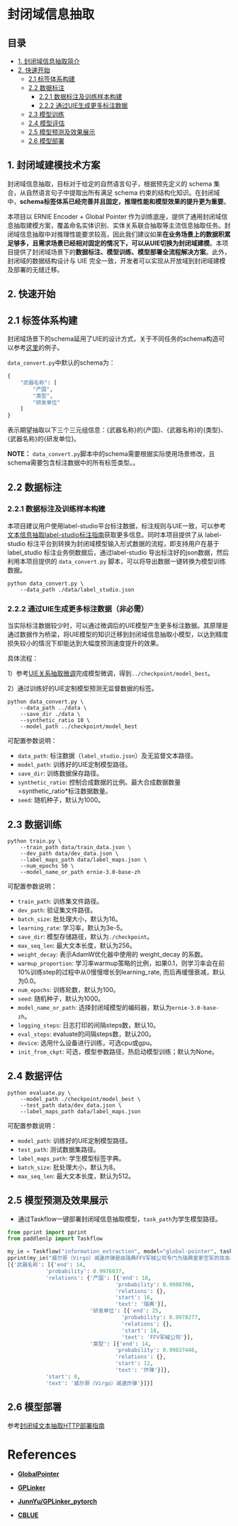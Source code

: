 # 封闭域信息抽取

## **目录**
- [1. 封闭域信息抽取简介](#1)
- [2. 快速开始](#2)
    - [2.1 标签体系构建](#21)
    - [2.2 数据标注](#22)
        - [2.2.1 数据标注及训练样本构建](#221)
        - [2.2.2 通过UIE生成更多标注数据](#222)
    - [2.3 模型训练](#22)
    - [2.4 模型评估](#23)
    - [2.5 模型预测及效果展示](#24)
    - [2.6 模型部署](#25)

<a name="1"></a>

## **1. 封闭域建模技术方案**

封闭域信息抽取，目标对于给定的自然语言句子，根据预先定义的 schema 集合，从自然语言句子中提取出所有满足 schema 约束的结构化知识。在封闭域中，**schema标签体系已经完善并且固定，推理性能和模型效果的提升更为重要**。

本项目以 ERNIE Encoder + Global Pointer 作为训练底座，提供了通用封闭域信息抽取建模方案，覆盖命名实体识别、实体关系联合抽取等主流信息抽取任务。封闭域信息抽取中对推理性能要求较高，因此我们建议如果**在业务场景上的数据积累足够多，且需求场景已经相对固定的情况下，可以从UIE切换为封闭域建模**。本项目提供了封闭域场景下的**数据标注、模型训练、模型部署全流程解决方案**。此外，封闭域的数据结构设计与 UIE 完全一致，开发者可以实现从开放域到封闭域建模及部署的无缝迁移。

<a name="2"></a>

## **2. 快速开始**

<a name="21"></a>

## **2.1 标签体系构建**

封闭域场景下的schema延用了UIE的设计方式，关于不同任务的schema构造可以参考[这里](../../taskflow_text.md)的例子。

`data_convert.py`中默认的schema为：

```python
{
    "武器名称": [
        "产国",
        "类型",
        "研发单位"
    ]
}
```

表示期望抽取以下三个三元组信息：{武器名称}的{产国}、{武器名称}的{类型}、{武器名称}的{研发单位}。

**NOTE：** `data_convert.py`脚本中的schema需要根据实际使用场景修改，且schema需要包含标注数据中的所有标签类型。。


<a name="22"></a>

## **2.2 数据标注**

<a name="221"></a>

### **2.2.1 数据标注及训练样本构建**

本项目建议用户使用label-studio平台标注数据，标注规则与UIE一致，可以参考[文本信息抽取label-studio标注指南](../../label_studio_text.md)获取更多信息。同时本项目提供了从 label-studio 标注平台到转换为封闭域模型输入形式数据的流程，即支持用户在基于 label_studio 标注业务侧数据后，通过label-studio 导出标注好的json数据，然后利用本项目提供的 ``data_convert.py`` 脚本，可以将导出数据一键转换为模型训练数据。

```shell
python data_convert.py \
    --data_path ./data/label_studio.json
```

<a name="222"></a>

### **2.2.2 通过UIE生成更多标注数据（非必需）**

当实际标注数据较少时，可以通过微调后的UIE模型产生更多标注数据。其原理是通过数据作为桥梁，将UIE模型的知识迁移到封闭域信息抽取小模型，以达到精度损失较小的情况下却能达到大幅度预测速度提升的效果。

具体流程：

1）参考[UIE关系抽取微调](../README.md)完成模型微调，得到``../checkpoint/model_best``。

2）通过训练好的UIE定制模型预测无监督数据的标签。

```shell
python data_convert.py \
    --data_path ../data \
    --save_dir ./data \
    --synthetic_ratio 10 \
    --model_path ../checkpoint/model_best
```

可配置参数说明：

- `data_path`: 标注数据（`label_studio.json`）及无监督文本路径。
- `model_path`: 训练好的UIE定制模型路径。
- `save_dir`: 训练数据保存路径。
- `synthetic_ratio`: 控制合成数据的比例。最大合成数据数量=synthetic_ratio*标注数据数量。
- `seed`: 随机种子，默认为1000。

<a name="23"></a>

## **2.3 数据训练**

```shell
python train.py \
    --train_path data/train_data.json \
    --dev_path data/dev_data.json \
    --label_maps_path data/label_maps.json \
    --num_epochs 50 \
    --model_name_or_path ernie-3.0-base-zh
```

可配置参数说明：

- `train_path`: 训练集文件路径。
- `dev_path`: 验证集文件路径。
- `batch_size`: 批处理大小，默认为16。
- `learning_rate`: 学习率，默认为3e-5。
- `save_dir`: 模型存储路径，默认为`./checkpoint`。
- `max_seq_len`: 最大文本长度，默认为256。
- `weight_decay`: 表示AdamW优化器中使用的 weight_decay 的系数。
- `warmup_proportion`: 学习率warmup策略的比例，如果0.1，则学习率会在前10%训练step的过程中从0慢慢增长到learning_rate, 而后再缓慢衰减，默认为0.0。
- `num_epochs`: 训练轮数，默认为100。
- `seed`: 随机种子，默认为1000。
- `model_name_or_path`: 选择封闭域模型的编码器，默认为`ernie-3.0-base-zh`。
- `logging_steps`: 日志打印的间隔steps数，默认10。
- `eval_steps`: evaluate的间隔steps数，默认200。
- `device`: 选用什么设备进行训练，可选cpu或gpu。
- `init_from_ckpt`: 可选，模型参数路径，热启动模型训练；默认为None。

<a name="24"></a>

## **2.4 数据评估**

```shell
python evaluate.py \
    --model_path ./checkpoint/model_best \
    --test_path data/dev_data.json \
    --label_maps_path data/label_maps.json
```

可配置参数说明：

- `model_path`: 训练好的UIE定制模型路径。
- `test_path`: 测试数据集路径。
- `label_maps_path`: 学生模型标签字典。
- `batch_size`: 批处理大小，默认为8。
- `max_seq_len`: 最大文本长度，默认为512。

<a name="25"></a>

## **2.5 模型预测及效果展示**

- 通过Taskflow一键部署封闭域信息抽取模型，`task_path`为学生模型路径。

```python
from pprint import pprint
from paddlenlp import Taskflow

my_ie = Taskflow("information_extraction", model="global-pointer", task_path="checkpoint/model_best/") # Schema is fixed in closed-domain information extraction
pprint(my_ie("威尔哥（Virgo）减速炸弹是由瑞典FFV军械公司专门为瑞典皇家空军的攻击机实施低空高速轰炸而研制，1956年开始研制，1963年进入服役，装备于A32“矛盾”、A35“龙”、和AJ134“雷”攻击机，主要用于攻击登陆艇、停放的飞机、高炮、野战火炮、轻型防护装甲车辆以及有生力量。"))
[{'武器名称': [{'end': 14,
            'probability': 0.9976037,
            'relations': {'产国': [{'end': 18,
                                  'probability': 0.9988706,
                                  'relations': {},
                                  'start': 16,
                                  'text': '瑞典'}],
                          '研发单位': [{'end': 25,
                                    'probability': 0.9978277,
                                    'relations': {},
                                    'start': 18,
                                    'text': 'FFV军械公司'}],
                          '类型': [{'end': 14,
                                  'probability': 0.99837446,
                                  'relations': {},
                                  'start': 12,
                                  'text': '炸弹'}]},
            'start': 0,
            'text': '威尔哥（Virgo）减速炸弹'}]}]
```

<a name="26"></a>

## **2.6 模型部署**

参考[封闭域文本抽取HTTP部署指南](./deploy/simple_serving/README.md)


# References

- **[GlobalPointer](https://kexue.fm/search/globalpointer/)**

- **[GPLinker](https://kexue.fm/archives/8888)**

- **[JunnYu/GPLinker_pytorch](https://github.com/JunnYu/GPLinker_pytorch)**

- **[CBLUE](https://github.com/CBLUEbenchmark/CBLUE)**
